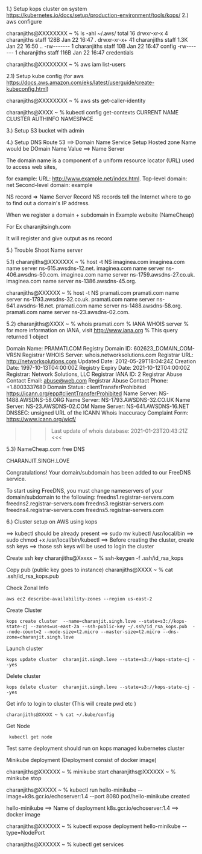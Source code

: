 1.) Setup kops cluster on system https://kubernetes.io/docs/setup/production-environment/tools/kops/
2.) aws configure

charanjiths@XXXXXXXX ~ % ls -ahl ~/.aws/
total 16
drwxr-xr-x   4 charanjiths  staff   128B Jan 22 16:47 .
drwxr-xr-x+ 41 charanjiths  staff   1.3K Jan 22 16:50 ..
-rw-------   1 charanjiths  staff    10B Jan 22 16:47 config
-rw-------   1 charanjiths  staff   116B Jan 22 16:47 credentials

charanjiths@XXXXXXXX ~ % aws iam list-users

2.1) Setup kube config (for aws https://docs.aws.amazon.com/eks/latest/userguide/create-kubeconfig.html) 

charanjiths@XXXXXXXX ~ % aws sts get-caller-identity

charanjiths@XXXX ~ % kubectl config get-contexts
CURRENT   NAME   CLUSTER   AUTHINFO   NAMESPACE



3.) Setup S3 bucket with admin

4.) Setup DNS Route 53 ==> Domain Name Service
  Setup Hosted zone
  Name would be DOmain Name
  Value ==> Name Server

  The domain name is a component of a uniform resource locator (URL)
   used to access web sites,

   for example: URL: http://www.example.net/index.html.
   Top-level domain: net
   Second-level domain: example

   NS record => Name Server Record
   NS records tell the Internet where to go to find out a domain's IP address.


   When we register a domain + subdomain in Example website (NameCheap)

   For Ex charanjitsingh.com


   It will register and give output as ns record


5.) Trouble Shoot Name server


5.1) 
charanjiths@XXXXXXX ~ % host -t NS imaginea.com
imaginea.com name server ns-615.awsdns-12.net.
imaginea.com name server ns-406.awsdns-50.com.
imaginea.com name server ns-1759.awsdns-27.co.uk.
imaginea.com name server ns-1386.awsdns-45.org.

charanjiths@XXXXXX ~ % host -t NS pramati.com
pramati.com name server ns-1793.awsdns-32.co.uk.
pramati.com name server ns-641.awsdns-16.net.
pramati.com name server ns-1488.awsdns-58.org.
pramati.com name server ns-23.awsdns-02.com.


5.2) 
charanjiths@XXXX ~ % whois pramati.com
% IANA WHOIS server
% for more information on IANA, visit http://www.iana.org
% This query returned 1 object

   Domain Name: PRAMATI.COM
   Registry Domain ID: 602623_DOMAIN_COM-VRSN
   Registrar WHOIS Server: whois.networksolutions.com
   Registrar URL: http://networksolutions.com
   Updated Date: 2012-05-29T18:04:24Z
   Creation Date: 1997-10-13T04:00:00Z
   Registry Expiry Date: 2021-10-12T04:00:00Z
   Registrar: Network Solutions, LLC
   Registrar IANA ID: 2
   Registrar Abuse Contact Email: abuse@web.com
   Registrar Abuse Contact Phone: +1.8003337680
   Domain Status: clientTransferProhibited https://icann.org/epp#clientTransferProhibited
   Name Server: NS-1488.AWSDNS-58.ORG
   Name Server: NS-1793.AWSDNS-32.CO.UK
   Name Server: NS-23.AWSDNS-02.COM
   Name Server: NS-641.AWSDNS-16.NET
   DNSSEC: unsigned
   URL of the ICANN Whois Inaccuracy Complaint Form: https://www.icann.org/wicf/
>>> Last update of whois database: 2021-01-23T20:43:21Z <<<


5.3) NameCheap.com free DNS

CHARANJIT.SINGH.LOVE

Congratulations! Your domain/subdomain has been added to our FreeDNS service.

To start using FreeDNS, you must change nameservers of your domain/subdomain to the following:
freedns1.registrar-servers.com
freedns2.registrar-servers.com
freedns3.registrar-servers.com
freedns4.registrar-servers.com
freedns5.registrar-servers.com  

6.) Cluster setup on AWS using kops 

==> kubectl should be already present
==>  sudo mv kubectl /usr/local/bin
==> sudo chmod +x /usr/local/bin/kubectl
==> Before creating the cluster, create ssh keys
  ==> those ssh keys will be used to login the cluster
   
   Create ssh key
   charanjiths@Xxxxx ~ % ssh-keygen -f .ssh/id_rsa_kops
   
   Copy pub (public key goes to instance)
   charanjiths@XXXX ~ % cat .ssh/id_rsa_kops.pub
   
   
   Check Zonal Info
   
   ```
   aws ec2 describe-availability-zones --region us-east-2
   ```
  
   
   Create Cluster
   
   
   ```
   kops create cluster  --name=charanjit.singh.love --state=s3://kops-state-cj --zones=us-east-2a --ssh-public-key ~/.ssh/id_rsa_kops.pub  --node-count=2 --node-size=t2.micro --master-size=t2.micro --dns-zone=charanjit.singh.love
   ```
   
   
   Launch cluster 
   ```
   kops update cluster  charanjit.singh.love --state=s3://kops-state-cj --yes     
   ```

   Delete cluster 
   ```
   kops delete cluster  charanjit.singh.love --state=s3://kops-state-cj --yes     
   ```

   Get info to login to cluster (This will create pwd etc )
   
   ````
   charanjiths@XXXXX ~ % cat ~/.kube/config
  ````

   Get Node
   ```
    kubectl get node
   ```

  Test same deployment should run on  kops managed kubernetes cluster
  
  
  Minikube deployment  (Deployment consist of docker image)
  
  
  charanjiths@XXXXXX ~ % minikube start
  charanjiths@XXXXXX ~ % minikube stop
  
  charanjiths@XXXXX ~ % kubectl run hello-minikube --image=k8s.gcr.io/echoserver:1.4  --port 8080
  pod/hello-minikube created
  
  hello-minikube  ==> Name of deployment
  k8s.gcr.io/echoserver:1.4  ==> docker image
  
  
  charanjiths@XXXXXX ~ % kubectl expose deployment hello-minikube  --type=NodePort
  
  charanjiths@XXXXXX ~ % kubectl get services
  
  
  
  
  
  
  
  
  
   
   